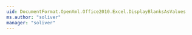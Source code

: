 ```yaml
---
uid: DocumentFormat.OpenXml.Office2010.Excel.DisplayBlanksAsValues
ms.author: "soliver"
manager: "soliver"
---
```

